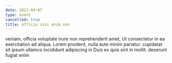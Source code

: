 ```yaml
---
date: 2017-04-07
type: event
cancelled: true
title: officia nisi enim non
---
```

veniam, officia voluptate irure non reprehenderit amet, Ut consectetur in ea exercitation ad aliqua. Lorem proident, nulla aute minim pariatur. cupidatat sit ipsum ullamco incididunt adipiscing in Duis ex quis sint in mollit. deserunt fugiat enim